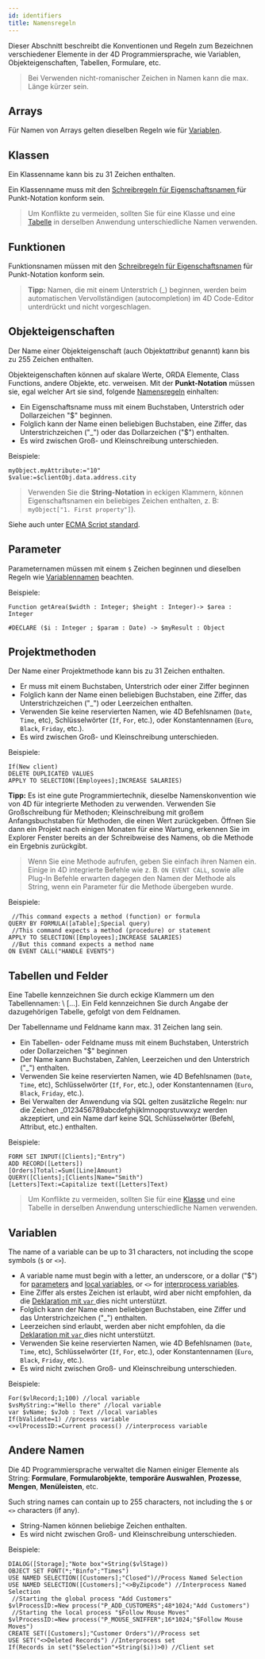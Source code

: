 ```yaml
---
id: identifiers
title: Namensregeln
---
```


Dieser Abschnitt beschreibt die Konventionen und Regeln zum Bezeichnen verschiedener Elemente in der 4D Programmiersprache, wie Variablen, Objekteigenschaften, Tabellen, Formulare, etc.

> Bei Verwenden nicht-romanischer Zeichen in Namen kann die max. Länge kürzer sein.

## Arrays

Für Namen von Arrays gelten dieselben Regeln wie für [Variablen](#variablen).

## Klassen

Ein Klassenname kann bis zu 31 Zeichen enthalten.

Ein Klassenname muss mit den [ Schreibregeln für Eigenschaftsnamen ](#objekteigenschaften) für Punkt-Notation konform sein.

> Um Konflikte zu vermeiden, sollten Sie für eine Klasse und eine [Tabelle](#tables) in derselben Anwendung unterschiedliche Namen verwenden.

## Funktionen

Funktionsnamen müssen mit den [Schreibregeln für Eigenschaftsnamen](#objekteigenschaften) für Punkt-Notation konform sein.

> **Tipp:** Namen, die mit einem Unterstrich (_) beginnen, werden beim automatischen Vervollständigen (autocompletion) im 4D Code-Editor unterdrückt und nicht vorgeschlagen.

## Objekteigenschaften

Der Name einer Objekteigenschaft (auch Objekt*attribut* genannt) kann bis zu 255 Zeichen enthalten.

Objekteigenschaften können auf skalare Werte, ORDA Elemente, Class Functions, andere Objekte, etc. verweisen. Mit der **Punkt-Notation** müssen sie, egal welcher Art sie sind, folgende [Namensregeln](dt_object.md#objekteigenschaften) einhalten:

- Ein Eigenschaftsname muss mit einem Buchstaben, Unterstrich oder Dollarzeichen "$" beginnen.
- Folglich kann der Name einen beliebigen Buchstaben, eine Ziffer, das Unterstrichzeichen ("_") oder das Dollarzeichen ("$") enthalten.
- Es wird zwischen Groß- und Kleinschreibung unterschieden.

Beispiele:

```4d
myObject.myAttribute:="10"
$value:=$clientObj.data.address.city
```

> Verwenden Sie die **String-Notation** in eckigen Klammern, können Eigenschaftsnamen ein beliebiges Zeichen enthalten, z. B: `myObject["1. First property"]`).

Siehe auch unter [ECMA Script standard](https://www.ecma-international.org/ecma-262/5.1/#sec-7.6).

## Parameter

Parameternamen müssen mit einem `$` Zeichen beginnen und dieselben Regeln wie [Variablennamen](#variablen) beachten.

Beispiele:

```4d
Function getArea($width : Integer; $height : Integer)-> $area : Integer

#DECLARE ($i : Integer ; $param : Date) -> $myResult : Object
```

## Projektmethoden

Der Name einer Projektmethode kann bis zu 31 Zeichen enthalten.

- Er muss mit einem Buchstaben, Unterstrich oder einer Ziffer beginnen
- Folglich kann der Name einen beliebigen Buchstaben, eine Ziffer, das Unterstrichzeichen ("_") oder Leerzeichen enthalten.
- Verwenden Sie keine reservierten Namen, wie 4D Befehlsnamen (`Date`, `Time`, etc), Schlüsselwörter (`If`, `For`, etc.), oder Konstantennamen (`Euro`, `Black`, `Friday`, etc.).
- Es wird zwischen Groß- und Kleinschreibung unterschieden.

Beispiele:

```4d
If(New client)
DELETE DUPLICATED VALUES
APPLY TO SELECTION([Employees];INCREASE SALARIES)
```

**Tipp:** Es ist eine gute Programmiertechnik, dieselbe Namenskonvention wie von 4D für integrierte Methoden zu verwenden. Verwenden Sie Großschreibung für Methoden; Kleinschreibung mit großem Anfangsbuchstaben für Methoden, die einen Wert zurückgeben. Öffnen Sie dann ein Projekt nach einigen Monaten für eine Wartung, erkennen Sie im Explorer Fenster bereits an der Schreibweise des Namens, ob die Methode ein Ergebnis zurückgibt.

 > Wenn Sie eine Methode aufrufen, geben Sie einfach ihren Namen ein. Einige in 4D integrierte Befehle wie z. B. `ON EVENT CALL`, sowie alle Plug-In Befehle erwarten dagegen den Namen der Methode als String, wenn ein Parameter für die Methode übergeben wurde.

Beispiele:

```4d
 //This command expects a method (function) or formula
QUERY BY FORMULA([aTable];Special query)
 //This command expects a method (procedure) or statement
APPLY TO SELECTION([Employees];INCREASE SALARIES)
 //But this command expects a method name
ON EVENT CALL("HANDLE EVENTS")
```

## Tabellen und Felder

Eine Tabelle kennzeichnen Sie durch eckige Klammern um den Tabellennamen: \ [...]. Ein Feld kennzeichnen Sie durch Angabe der dazugehörigen Tabelle, gefolgt von dem Feldnamen.

Der Tabellenname und Feldname kann max. 31 Zeichen lang sein.

- Ein Tabellen- oder Feldname muss mit einem Buchstaben, Unterstrich oder Dollarzeichen "$" beginnen
- Der Name kann Buchstaben, Zahlen, Leerzeichen und den Unterstrich ("_") enthalten.
- Verwenden Sie keine reservierten Namen, wie 4D Befehlsnamen (`Date`, `Time`, etc), Schlüsselwörter (`If`, `For`, etc.), oder Konstantennamen (`Euro`, `Black`, `Friday`, etc.).
- Bei Verwalten der Anwendung via SQL gelten zusätzliche Regeln: nur die Zeichen _0123456789abcdefghijklmnopqrstuvwxyz werden akzeptiert, und ein Name darf keine SQL Schlüsselwörter (Befehl, Attribut, etc.) enthalten.

Beispiele:

```4d
FORM SET INPUT([Clients];"Entry")
ADD RECORD([Letters])
[Orders]Total:=Sum([Line]Amount)
QUERY([Clients];[Clients]Name="Smith")
[Letters]Text:=Capitalize text([Letters]Text)

```

> Um Konflikte zu vermeiden, sollten Sie für eine [Klasse](#classes) und eine Tabelle in derselben Anwendung unterschiedliche Namen verwenden.

## Variablen

The name of a variable can be up to 31 characters, not including the scope symbols (`$` or `<>`).

- A variable name must begin with a letter, an underscore, or a dollar ("$") for [parameters](parameters.md) and [local variables](variables.md#local-variables), or `<>` for [interprocess variables](variables.md#interprocess-variables).
- Eine Ziffer als erstes Zeichen ist erlaubt, wird aber nicht empfohlen, da die [Deklaration mit `var` ](variables.md#das-schlüsselwort-var-verwenden) dies nicht unterstützt.
- Folglich kann der Name einen beliebigen Buchstaben, eine Ziffer und das Unterstrichzeichen ("_") enthalten.
- Leerzeichen sind erlaubt, werden aber nicht empfohlen, da die [Deklaration mit `var` ](variables.md#using-the-var-keyword) dies nicht unterstützt.
- Verwenden Sie keine reservierten Namen, wie 4D Befehlsnamen (`Date`, `Time`, etc), Schlüsselwörter (`If`, `For`, etc.), oder Konstantennamen (`Euro`, `Black`, `Friday`, etc.).
- Es wird nicht zwischen Groß- und Kleinschreibung unterschieden.

Beispiele:

```4d
For($vlRecord;1;100) //local variable
$vsMyString:="Hello there" //local variable
var $vName; $vJob : Text //local variables 
If(bValidate=1) //process variable
<>vlProcessID:=Current process() //interprocess variable
```

## Andere Namen

Die 4D Programmiersprache verwaltet die Namen einiger Elemente als String: **Formulare**, **Formularobjekte**, **temporäre Auswahlen**, **Prozesse**, **Mengen**, **Menüleisten**, etc.

Such string names can contain up to 255 characters, not including the `$` or `<>` characters (if any).

- String-Namen können beliebige Zeichen enthalten.
- Es wird nicht zwischen Groß- und Kleinschreibung unterschieden.

Beispiele:

```4d
DIALOG([Storage];"Note box"+String($vlStage))
OBJECT SET FONT(*;"Binfo";"Times")
USE NAMED SELECTION([Customers];"Closed")//Process Named Selection
USE NAMED SELECTION([Customers];"<>ByZipcode") //Interprocess Named Selection
 //Starting the global process "Add Customers"
$vlProcessID:=New process("P_ADD_CUSTOMERS";48*1024;"Add Customers")
 //Starting the local process "$Follow Mouse Moves"
$vlProcessID:=New process("P_MOUSE_SNIFFER";16*1024;"$Follow Mouse Moves")
CREATE SET([Customers];"Customer Orders")//Process set
USE SET("<>Deleted Records") //Interprocess set
If(Records in set("$Selection"+String($i))>0) //Client set

```
